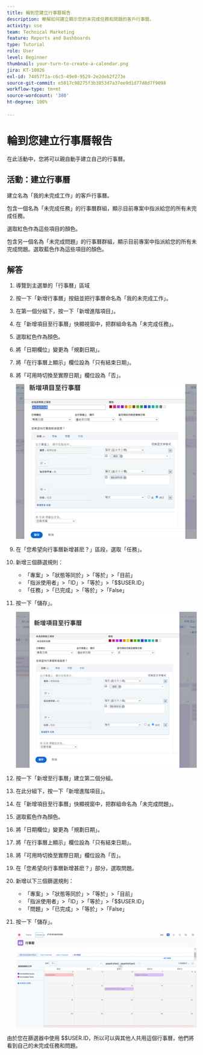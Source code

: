 ```yaml
---
title: 輪到您建立行事曆報告
description: 瞭解如何建立顯示您的未完成任務和問題的客戶行事曆。
activity: use
team: Technical Marketing
feature: Reports and Dashboards
type: Tutorial
role: User
level: Beginner
thumbnail: your-turn-to-create-a-calendar.png
jira: KT-10026
exl-id: 74d57f1a-c6c5-49e0-9529-2e2deb2f273e
source-git-commit: e5017c98275f3b3853d7a37ee9d1d77d8d7f9098
workflow-type: tm+mt
source-wordcount: '380'
ht-degree: 100%

---
```


# 輪到您建立行事曆報告

在此活動中，您將可以親自動手建立自己的行事曆。

## 活動：建立行事曆

建立名為「我的未完成工作」的客戶行事曆。

包含一個名為「未完成任務」的行事曆群組，顯示目前專案中指派給您的所有未完成任務。

選取紅色作為這些項目的顏色。

包含另一個名為「未完成問題」的行事曆群組，顯示目前專案中指派給您的所有未完成問題。選取藍色作為這些項目的顏色。

## 解答

1. 導覽到主選單的「行事曆」區域
1. 按一下「新增行事曆」按鈕並把行事曆命名為「我的未完成工作」。
1. 在第一個分組下，按一下「新增進階項目」。
1. 在「新增項目至行事曆」快顯視窗中，把群組命名為「未完成任務」。
1. 選取紅色作為顏色。
1. 將「日期欄位」變更為「規劃日期」。
1. 將「在行事曆上顯示」欄位設為「只有結束日期」。
1. 將「可用時切換至實際日期」欄位設為「否」。

   ![影像顯示將項目新增到行事曆的畫面](assets/calendar-activity-1.png)

1. 在「您希望向行事曆新增甚麽？」區段，選取「任務」。
1. 新增三個篩選規則：

   * 「專案」>「狀態等同於」>「等於」>「目前」
   * 「指派使用者」>「ID」>「等於」>「$$USER.ID」
   * 「任務」>「已完成」>「等於」>「False」

1. 按一下「儲存」。

   ![影像顯示將項目新增到行事曆的畫面](assets/calendar-activity-2.png)

1. 按一下「新增至行事曆」建立第二個分組。
1. 在此分組下，按一下「新增進階項目」。
1. 在「新增項目至行事曆」快顯視窗中，把群組命名為「未完成問題」。
1. 選取藍色作為顏色。
1. 將「日期欄位」變更為「規劃日期」。
1. 將「在行事曆上顯示」欄位設為「只有結束日期」。
1. 將「可用時切換至實際日期」欄位設為「否」。
1. 在「您希望向行事曆新增甚麽？」部分，選取問題。
1. 新增以下三個篩選規則：

   * 「專案」>「狀態等同於」>「等於」>「目前」
   * 「指派使用者」>「ID」>「等於」>「$$USER.ID」
   * 「問題」>「已完成」>「等於」>「False」

1. 按一下「儲存」。

   ![影像顯示將項目新增到行事曆的畫面](assets/calendar-activity-3.png)

由於您在篩選器中使用 $$USER.ID，所以可以與其他人共用這個行事曆，他們將看到自己的未完成任務和問題。
